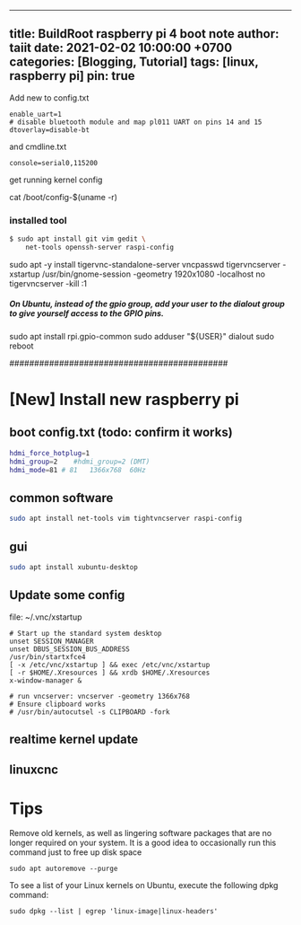 
---
title: BuildRoot raspberry pi 4 boot note
author: taiit
date: 2021-02-02 10:00:00 +0700
categories: [Blogging, Tutorial]
tags: [linux, raspberry pi]
pin: true
---

Add new to config.txt
```
enable_uart=1
# disable bluetooth module and map pl011 UART on pins 14 and 15
dtoverlay=disable-bt
```
and cmdline.txt
```
console=serial0,115200
```

get running kernel config

cat /boot/config-$(uname -r)


### installed tool
```bash
$ sudo apt install git vim gedit \
    net-tools openssh-server raspi-config
```


sudo apt -y install tigervnc-standalone-server
vncpasswd
tigervncserver -xstartup /usr/bin/gnome-session -geometry 1920x1080 -localhost no
tigervncserver -kill :1
##### On Ubuntu, instead of the gpio group, add your user to the dialout group to give yourself access to the GPIO pins.
sudo apt install rpi.gpio-common
sudo adduser "${USER}" dialout
sudo reboot

############################################
# [New] Install new raspberry pi
## boot config.txt (todo: confirm it works)
```bash
hdmi_force_hotplug=1 
hdmi_group=2	#hdmi_group=2 (DMT)
hdmi_mode=81 # 81   1366x768  60Hz
```
## common software
```bash
sudo apt install net-tools vim tightvncserver raspi-config
```

## gui
```bash
sudo apt install xubuntu-desktop
```
## Update some config

file: ~/.vnc/xstartup
```
# Start up the standard system desktop
unset SESSION_MANAGER
unset DBUS_SESSION_BUS_ADDRESS
/usr/bin/startxfce4
[ -x /etc/vnc/xstartup ] && exec /etc/vnc/xstartup
[ -r $HOME/.Xresources ] && xrdb $HOME/.Xresources
x-window-manager &

# run vncserver: vncserver -geometry 1366x768
# Ensure clipboard works
# /usr/bin/autocutsel -s CLIPBOARD -fork
```

## realtime kernel update

## linuxcnc


# Tips
Remove old kernels, as well as lingering software packages that are no longer required on your system. It is a good idea to occasionally run this command just to free up disk space
```
sudo apt autoremove --purge
```
To see a list of your Linux kernels on Ubuntu, execute the following dpkg command:
```
sudo dpkg --list | egrep 'linux-image|linux-headers'
```

